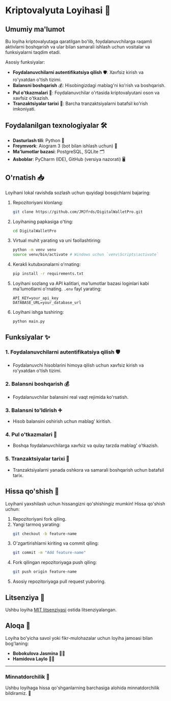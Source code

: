 # Kriptovalyuta Loyihasi 🚀

## Umumiy ma'lumot
Bu loyiha kriptovalyutaga qaratilgan bo'lib, foydalanuvchilarga raqamli aktivlarni boshqarish va ular bilan samarali ishlash uchun vositalar va funksiyalarni taqdim etadi.

Asosiy funksiyalar:
- **Foydalanuvchilarni autentifikatsiya qilish** 🛡️: Xavfsiz kirish va ro'yxatdan o'tish tizimi.
- **Balansni boshqarish** 💰: Hisobingizdagi mablag'ni ko'rish va boshqarish.
- **Pul o'tkazmalari** 🔄: Foydalanuvchilar o'rtasida kriptovalyutani oson va xavfsiz o'tkazish.
- **Tranzaktsiyalar tarixi** 📜: Barcha tranzaktsiyalarni batafsil ko'rish imkoniyati.

## Foydalanilgan texnologiyalar 🛠️
- **Dasturlash tili**: Python 🐍
- **Freymvork**: Aiogram 3 (bot bilan ishlash uchun) 🤖
- **Ma'lumotlar bazasi**: PostgreSQL, SQLite 🗂️
- **Asboblar**: PyCharm (IDE), GitHub (versiya nazorati) 🖥️

## O'rnatish 📥
Loyihani lokal ravishda sozlash uchun quyidagi bosqichlarni bajaring:

1. Repozitoriyani klonlang:
   ```bash
   git clone https://github.com/JMJfrds/DigitalWalletPro.git
   ```

2. Loyihaning papkasiga o'ting:
   ```bash
   cd DigitalWalletPro
   ```

3. Virtual muhit yarating va uni faollashtiring:
   ```bash
   python -m venv venv
   source venv/bin/activate # Windows uchun `venv\Scripts\activate`
   ```

4. Kerakli kutubxonalarni o'rnating:
   ```bash
   pip install -r requirements.txt
   ```

5. Loyihani sozlang va API kalitlari, ma'lumotlar bazasi loginlari kabi ma'lumotlarni o'rnating. `.env` fayl yarating:
   ```
   API_KEY=your_api_key
   DATABASE_URL=your_database_url
   ```

6. Loyihani ishga tushiring:
   ```bash
   python main.py
   ```

## Funksiyalar ✨
### 1. Foydalanuvchilarni autentifikatsiya qilish 🛡️
- Foydalanuvchi hisoblarini himoya qilish uchun xavfsiz kirish va ro'yxatdan o'tish tizimi.

### 2. Balansni boshqarish 💰
- Foydalanuvchilar balansini real vaqt rejimida ko'rsatish.

### 3. Balansni to'ldirish ➕
- Hisob balansini oshirish uchun mablag' kiritish.

### 4. Pul o'tkazmalari 🔄
- Boshqa foydalanuvchilarga xavfsiz va qulay tarzda mablag' o'tkazish.

### 5. Tranzaktsiyalar tarixi 📜
- Tranzaktsiyalarni yanada oshkora va samarali boshqarish uchun batafsil tarix.

## Hissa qo'shish 🤝
Loyihani yaxshilash uchun hissangizni qo'shishingiz mumkin! Hissa qo'shish uchun:
1. Repozitoriyani fork qiling.
2. Yangi tarmoq yarating:
   ```bash
   git checkout -b feature-name
   ```
3. O'zgartirishlarni kiriting va commit qiling:
   ```bash
   git commit -m "Add feature-name"
   ```
4. Fork qilingan repozitoriyaga push qiling:
   ```bash
   git push origin feature-name
   ```
5. Asosiy repozitoriyaga pull request yuboring.

## Litsenziya 📄
Ushbu loyiha [MIT litsenziyasi](LICENSE) ostida litsenziyalangan.

## Aloqa 📧
Loyiha bo'yicha savol yoki fikr-mulohazalar uchun loyiha jamoasi bilan bog'laning:
- **Bobokulova Jasmina** 🧑‍💻
- **Hamidova Laylo** 👩‍💻

---

### Minnatdorchilik 🙏
Ushbu loyihaga hissa qo'shganlarning barchasiga alohida minnatdorchilik bildiramiz. 🎉

